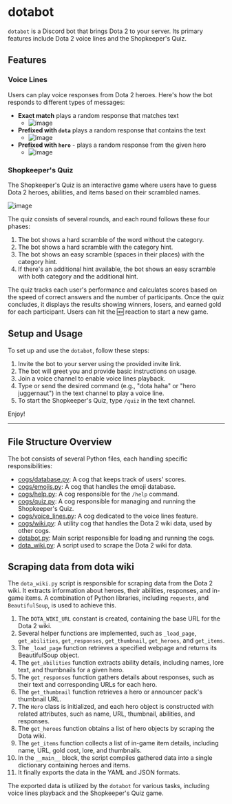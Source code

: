 # dotabot

`dotabot` is a Discord bot that brings Dota 2 to your server. Its primary features include Dota 2 voice lines and the Shopkeeper's Quiz.

## Features

### Voice Lines

Users can play voice responses from Dota 2 heroes. Here's how the bot responds to different types of messages:

- **Exact match** plays a random response that matches text
    - ![image](https://github.com/plomdawg/discord-bot/assets/6510862/7f4b5f10-6e68-4933-9cef-b40d5c623154)
- **Prefixed with `dota`** plays a random response that contains the text
    - ![image](https://github.com/plomdawg/discord-bot/assets/6510862/df1d665a-ea4d-468f-afe0-aec034bfd940)
- **Prefixed with `hero`** - plays a random response from the given hero
    - ![image](https://github.com/plomdawg/discord-bot/assets/6510862/437053c7-8987-462f-804b-d8d95d354493)

### Shopkeeper's Quiz

The Shopkeeper's Quiz is an interactive game where users have to guess Dota 2 heroes, abilities, and items based on their scrambled names. 

![image](https://github.com/plomdawg/discord-bot/assets/6510862/263063ae-1156-41c6-841c-2bb90e766b95)

The quiz consists of several rounds, and each round follows these four phases:

1. The bot shows a hard scramble of the word without the category.
2. The bot shows a hard scramble with the category hint.
3. The bot shows an easy scramble (spaces in their places) with the category hint.
4. If there's an additional hint available, the bot shows an easy scramble with both category and the additional hint.

The quiz tracks each user's performance and calculates scores based on the speed of correct answers and the number of participants. Once the quiz concludes, it displays the results showing winners, losers, and earned gold for each participant. Users can hit the 🆕 reaction to start a new game.

## Setup and Usage

To set up and use the `dotabot`, follow these steps:

1. Invite the bot to your server using the provided invite link.
2. The bot will greet you and provide basic instructions on usage.
3. Join a voice channel to enable voice lines playback.
4. Type or send the desired command (e.g., "dota haha" or "hero juggernaut") in the text channel to play a voice line.
5. To start the Shopkeeper's Quiz, type `/quiz` in the text channel.

Enjoy!

---

## File Structure Overview

The bot consists of several Python files, each handling specific responsibilities:

- [cogs/database.py](database.py): A cog that keeps track of users' scores.
- [cogs/emojis.py](emojis.py): A cog that handles the emoji database.
- [cogs/help.py](help.py): A cog responsible for the `/help` command.
- [cogs/quiz.py](quiz.py): A cog responsible for managing and running the Shopkeeper's Quiz.
- [cogs/voice_lines.py](voice_lines.py): A cog dedicated to the voice lines feature.
- [cogs/wiki.py](cogs/wiki.py): A utility cog that handles the Dota 2 wiki data, used by other cogs.
- [dotabot.py](dotabot.py): Main script responsible for loading and running the cogs.
- [dota_wiki.py](dota_wiki.py): A script used to scrape the Dota 2 wiki for data.

## Scraping data from dota wiki

The `dota_wiki.py` script is responsible for scraping data from the Dota 2 wiki. It extracts information about heroes, their abilities, responses, and in-game items. A combination of Python libraries, including `requests`, and `BeautifulSoup`, is used to achieve this.

1. The `DOTA_WIKI_URL` constant is created, containing the base URL for the Dota 2 wiki.
2. Several helper functions are implemented, such as `_load_page`, `get_abilities`, `get_responses`, `get_thumbnail`, `get_heroes`, and `get_items`.
3. The `_load_page` function retrieves a specified webpage and returns its BeautifulSoup object.
4. The `get_abilities` function extracts ability details, including names, lore text, and thumbnails for a given hero.
5. The `get_responses` function gathers details about responses, such as their text and corresponding URLs for each hero.
6. The `get_thumbnail` function retrieves a hero or announcer pack's thumbnail URL.
7. The `Hero` class is initialized, and each hero object is constructed with related attributes, such as name, URL, thumbnail, abilities, and responses.
8. The `get_heroes` function obtains a list of hero objects by scraping the Dota wiki.
9. The `get_items` function collects a list of in-game item details, including name, URL, gold cost, lore, and thumbnails.
10. In the `__main__` block, the script compiles gathered data into a single dictionary containing heroes and items.
11. It finally exports the data in the YAML and JSON formats.

The exported data is utilized by the `dotabot` for various tasks, including voice lines playback and the Shopkeeper's Quiz game.
